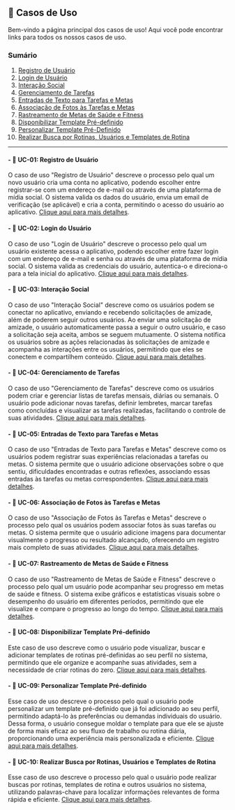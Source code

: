 ## 📂 Casos de Uso

Bem-vindo a página principal dos casos de uso! Aqui você pode encontrar links para todos os nossos casos de uso.

### Sumário

1. [Registro de Usuário](#---uc-01-registro-de-usuário)
2. [Login de Usuário](#---uc-02-login-do-usuário)
3. [Interação Social](#---uc-03-interação-social)
4. [Gerenciamento de Tarefas](#---uc-04-gerenciamento-de-tarefas)
5. [Entradas de Texto para Tarefas e Metas](#---uc-05-entradas-de-texto-para-tarefas-e-metas)
6. [Associação de Fotos às Tarefas e Metas](#---uc-06-associação-de-fotos-às-tarefas-e-metas)
7. [Rastreamento de Metas de Saúde e Fitness](#---uc-07-rastreamento-de-metas-de-saúde-e-fitness)
8. [Disponibilizar Template Pré-definido](#---uc-08-disponibilizar-template-pré-definido)
9. [Personalizar Template Pré-Definido](#---uc-09-personalizar-template-pré-definido)
10. [Realizar Busca por Rotinas, Usuários e Templates de Rotina](#---uc-10-realizar-busca-por-rotinas,-usuários-e-templates-de-rotina)

_______

#### - 📌 **UC-01: Registro de Usuário**

O caso de uso "Registro de Usuário" descreve o processo pelo qual um novo usuário cria uma conta no aplicativo, podendo escolher entre registrar-se com um endereço de e-mail ou através de uma plataforma de mídia social. O sistema valida os dados do usuário, envia um email de verificação (se aplicável) e cria a conta, permitindo o acesso do usuário ao aplicativo.
[Clique aqui para mais detalhes](Casos%20de%20Uso/Case-1.md).

#### - 📌 **UC-02: Login do Usuário**

O caso de uso "Login de Usuário" descreve o processo pelo qual um usuário existente acessa o aplicativo, podendo escolher entre fazer login com um endereço de e-mail e senha ou através de uma plataforma de mídia social. O sistema valida as credenciais do usuário, autentica-o e direciona-o para a tela inicial do aplicativo.
[Clique aqui para mais detalhes](Casos%20de%20Uso/Case-2.md).

#### - 📌 **UC-03: Interação Social**

O caso de uso "Interação Social" descreve como os usuários podem se conectar no aplicativo, enviando e recebendo solicitações de amizade, além de poderem seguir outros usuários. Ao enviar uma solicitação de amizade, o usuário automaticamente passa a seguir o outro usuário, e caso a solicitação seja aceita, ambos se seguem mutuamente. O sistema notifica os usuários sobre as ações relacionadas às solicitações de amizade e acompanha as interações entre os usuários, permitindo que eles se conectem e compartilhem conteúdo.
[Clique aqui para mais detalhes](Casos%20de%20Uso/Case-3.md).

#### - 📌 **UC-04: Gerenciamento de Tarefas**

O caso de uso "Gerenciamento de Tarefas" descreve como os usuários podem criar e gerenciar listas de tarefas mensais, diárias ou semanais. O usuário pode adicionar novas tarefas, definir lembretes, marcar tarefas como concluídas e visualizar as tarefas realizadas, facilitando o controle de suas atividades.
[Clique aqui para mais detalhes](Casos%20de%20Uso/Case-4.md).

#### - 📌 **UC-05: Entradas de Texto para Tarefas e Metas**

O caso de uso "Entradas de Texto para Tarefas e Metas" descreve como os usuários podem registrar suas experiências relacionadas a tarefas ou metas. O sistema permite que o usuário adicione observações sobre o que sentiu, dificuldades encontradas e outras reflexões, associando essas entradas às tarefas ou metas correspondentes.
[Clique aqui para mais detalhes](Casos%20de%20Uso/Case-5.md).

#### - 📌 **UC-06: Associação de Fotos às Tarefas e Metas**

O caso de uso "Associação de Fotos às Tarefas e Metas" descreve o processo pelo qual os usuários podem associar fotos às suas tarefas ou metas. O sistema permite que o usuário adicione imagens para documentar visualmente o progresso ou resultado alcançado, oferecendo um registro mais completo de suas atividades.
[Clique aqui para mais detalhes](Casos%20de%20Uso/Case-6.md).

#### - 📌 **UC-07: Rastreamento de Metas de Saúde e Fitness**

O caso de uso "Rastreamento de Metas de Saúde e Fitness" descreve o processo pelo qual um usuário pode acompanhar seu progresso em metas de saúde e fitness. O sistema exibe gráficos e estatísticas visuais sobre o desempenho do usuário em diferentes períodos, permitindo que ele visualize e compare o progresso ao longo do tempo.
[Clique aqui para mais detalhes](Casos%20de%20Uso/Case-7.md).

#### - 📌 **UC-08: Disponibilizar Template Pré-definido**

Este caso de uso descreve como o usuário pode visualizar, buscar e adicionar templates de rotinas pré-definidas ao seu perfil no sistema, permitindo que ele organize e acompanhe suas atividades, sem a necessidade de criar rotinas do zero. 
[Clique aqui para mais detalhes](Casos%20de%20Uso/Case-8.md).

#### - 📌 **UC-09: Personalizar Template Pré-definido**

Esse caso de uso descreve o processo pelo qual o usuário pode personalizar um template pré-definido que já foi adicionado ao seu perfil, permitindo adaptá-lo às preferências ou demandas individuais do usuário. Dessa forma, o usuário consegue moldar o template para que ele se ajuste de forma mais eficaz ao seu fluxo de trabalho ou rotina diária, proporcionando uma experiência mais personalizada e eficiente.
[Clique aqui para mais detalhes](Casos%20de%20Uso/Case-9.md).

#### - 📌 **UC-10: Realizar Busca por Rotinas, Usuários e Templates de Rotina**

Esse caso de uso descreve o processo pelo qual o usuário pode realizar buscas por rotinas, templates de rotina e outros usuários no sistema, utilizando palavras-chave para localizar informações relevantes de forma rápida e eficiente. [Clique aqui para mais detalhes](Casos%20de%20Uso/Case-10.md).

